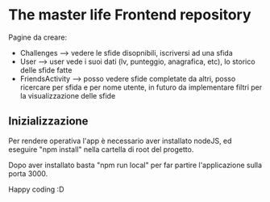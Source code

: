 # The master life Frontend repository

Pagine da creare:

- Challenges --> vedere le sfide disopnibili, iscriversi ad una sfida
- User --> user vede i suoi dati (lv, punteggio, anagrafica, etc), lo storico delle sfide fatte
- FriendsActivity --> posso vedere sfide completate da altri, posso ricercare per sfida e per nome utente, in futuro da implementare filtri per la visualizzazione delle sfide


## Inizializzazione

Per rendere operativa l'app è necessario aver installato nodeJS, ed eseguire "npm install" nella cartella di root del progetto.

Dopo aver installato basta "npm run local" per far partire l'applicazione sulla porta 3000.

Happy coding :D